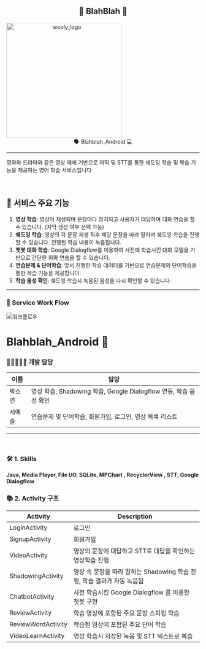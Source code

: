 <h2 align="center">
🧡 BlahBlah 🧡
</h2> 

<div align="center" style="display:flex;">
	<img width="300" height="300" alt="wooly_logo" src="https://user-images.githubusercontent.com/43838030/116832947-c1b0f580-abf1-11eb-8838-5b27e26aec14.JPG">
</div>
<div align="center">
🗣 Blahblah_Android 💻
</div>

---
영화와 드라마와 같은 영상 매체 기반으로 자막 및 STT를 통한 쉐도잉 학습 및 복습 기능을 제공하는 영어 학습 서비스입니다 <br> 

&nbsp;

## 🧡 서비스 주요 기능
  1. **영상 학습**: 영상이 제생되며 문장마다 정지되고 사용자가 대답하며 대화 연습을 할 수 있습니다. (자막 생성 여부 선택 가능)
  2. **쉐도잉 학습**: 영상의 각 문장 재생 직후 해당 문장을 따라 말하며 쉐도잉 학습을 진행할 수 있습니다. 진행된 학습 내용이 녹음됩니다.
  3. **챗봇 대화 학습**: Google Dialogflow를 이용하여 사전에 학습시킨 대화 모델을 기반으로 간단한 회화 연습을 할 수 있습니다.
  4. **연습문제 & 단어학습**: 앞서 진행한 학습 데이터를 기반으로 연습문제와 단어학습을 통한 복습 기능을 제공합니다.
  5. **학습 음성 확인**: 쉐도잉 학습시 녹음된 음성을 다시 확인할 수 있습니다.

------

### 📄 Service Work Flow
![워크플로우](https://user-images.githubusercontent.com/43838030/116833290-6bdd4d00-abf3-11eb-9502-de75a7303009.JPG)

# Blahblah_Android :loudspeaker:

### 👩🏻‍🤝‍👩🏻 개발 담당

| 이름                                                  | 담당                                                    |
| ------------------------------------------------------------ | ------------------------------------------------------- |
| 박소연 | 영상 학습, Shadowing 학습, Google Dialogflow 연동, 학습 음성 확인 |
| 서예슬 | 연습문제 및 단어학습, 회원가입, 로그인, 영상 목록 리스트 |

------
&nbsp;


<!--| 이름                                                  | 담당                                                    |
| ------------------------------------------------------------ | ------------------------------------------------------- |
| 신승민 | Core 알람,  소셜 로그인 연동(kakao, facebook), 회원가입 |
| 박소연 | 다짐 목록, 다짐 히스토리, 자체 로그인, 개인정보 수정 |-->



### 🛠 1. Skills
**Java, Media Player, File I/O, SQLite, MPChart , RecyclerView , STT, Google Dialogflow**
<!--
### 📚 2.프로젝트 사용 라이브러리
| 라이브러리                                                   | 목적                                                    |
| ------------------------------------------------------------ | ------------------------------------------------------- |
| [Coroutine](https://developer.android.com/topic/libraries/architecture/coroutines) | 비동기 처리 및 통신 |
| [KTX](https://developer.android.com/kotlin/ktx?hl=ko) | AAC를 위한 LifeCycle 관리 |
| Dagger - Hilt | 의존성 주입 |
| Room - DataStore | 로컬 DB에 알람 객체 및 다짐 데이터 저장  |
| Lottie | 애니메이션 적용 |
| [Gson](https://github.com/google/gson) | JSON 객체 Converter |
| [Glide](https://github.com/bumptech/glide) | 이미지 포멧팅 |
| [Retrofit](https://square.github.io/retrofit/) | HTTP 통신 |
### 🔀 3. Commit Convention
## 😜[Gitmoji](https://gitmoji.dev/)
<div align="left"><img width="400" height="400" alt="wooly_logo" src="https://user-images.githubusercontent.com/43838030/116831425-49930180-abea-11eb-89af-e0780b88e0d1.JPG"></div>
-->

### 📚 2. Activity 구조
|                  Activity   |                 Description   |
| ----------------------------------- | ------------------------------------------- |
| LoginActivity  |  로그인  |
| SignupActivity  |  회원가입  |
| VideoActivity  | 영상의 문장에 대답하고 STT로 대답을 확인하는 영상학습 진행 |
| ShadowingActivity  | 영상 속 문장을 따라 말하는 Shadowing 학습 진행, 학습 결과가 자동 녹음됨 |
| ChatbotActivity  | 사전 학습시킨 Google Dialogflow 를 이용한 챗봇 구현 |
| ReviewActivity  |  학습 영상에 포함된 주요 문장 스피킹 학습 |
| ReviewWordActivity  |  학습한 영상에 포함된 주요 단어 학습 |
| VideoLearnActivity  | 영상 학습시 저장된 녹음 및 STT 텍스트로 복습 |


